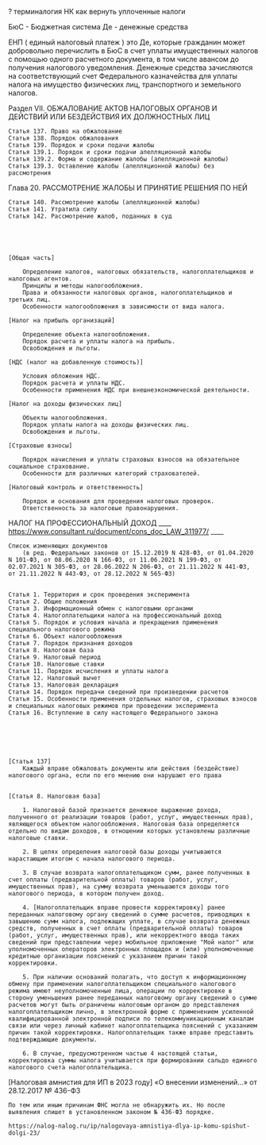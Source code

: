 ?
	терминалогия НК
	как вернуть уплоченные налоги




БюС - Бюджетная система
Де - денежные средства

ЕНП ( единый налоговый платеж )
	это Де, 
		которые гражданин может добровольно перечислить в БюС 
	в счет уплаты имущественных налогов с помощью одного расчетного документа, 
	в том числе авансом до получения налогового уведомления. 
	Денежные средства зачисляются на соответствующий счет Федерального казначейства 
		для уплаты налога на имущество физических лиц, транспортного и земельного налогов.




Раздел VII. ОБЖАЛОВАНИЕ АКТОВ НАЛОГОВЫХ ОРГАНОВ И ДЕЙСТВИЙ ИЛИ БЕЗДЕЙСТВИЯ ИХ ДОЛЖНОСТНЫХ ЛИЦ


	Статья 137. Право на обжалование
	Статья 138. Порядок обжалования
	Статья 139. Порядок и сроки подачи жалобы
	Статья 139.1. Порядок и сроки подачи апелляционной жалобы
	Статья 139.2. Форма и содержание жалобы (апелляционной жалобы)
	Статья 139.3. Оставление жалобы (апелляционной жалобы) без рассмотрения

Глава 20. РАССМОТРЕНИЕ ЖАЛОБЫ И ПРИНЯТИЕ РЕШЕНИЯ ПО НЕЙ

	Статья 140. Рассмотрение жалобы (апелляционной жалобы)
	Статья 141. Утратила силу
	Статья 142. Рассмотрение жалоб, поданных в суд




	
	[Общая часть]

		Определение налогов, налоговых обязательств, налогоплательщиков и налоговых агентов.
		Принципы и методы налогообложения.
		Права и обязанности налоговых органов, налогоплательщиков и третьих лиц.
		Особенности налогообложения в зависимости от вида налога.
	
	[Налог на прибыль организаций]

		Определение объекта налогообложения.
		Порядок расчета и уплаты налога на прибыль.
		Освобождения и льготы.
	
	[НДС (налог на добавленную стоимость)]

		Условия обложения НДС.
		Порядок расчета и уплаты НДС.
		Особенности применения НДС при внешнеэкономической деятельности.
	
	[Налог на доходы физических лиц]

		Объекты налогообложения.
		Порядок уплаты налога на доходы физических лиц.
		Освобождения и льготы.
	
	[Страховые взносы]

		Порядок начисления и уплаты страховых взносов на обязательное социальное страхование.
		Особенности для различных категорий страхователей.
	
	[Налоговый контроль и ответственность]

		Порядок и основания для проведения налоговых проверок.
		Ответственность за налоговые правонарушения.






НАЛОГ НА ПРОФЕССИОНАЛЬНЫЙ ДОХОД ____ https://www.consultant.ru/document/cons_doc_LAW_311977/ ____
	
	Список изменяющих документов
		(в ред. Федеральных законов от 15.12.2019 N 428-ФЗ, от 01.04.2020 N 101-ФЗ, от 08.06.2020 N 166-ФЗ, от 11.06.2021 N 199-ФЗ, от 02.07.2021 N 305-ФЗ, от 28.06.2022 N 206-ФЗ, от 21.11.2022 N 441-ФЗ, от 21.11.2022 N 443-ФЗ, от 28.12.2022 N 565-ФЗ)


	Статья 1. Территория и срок проведения эксперимента
	Статья 2. Общие положения
	Статья 3. Информационный обмен с налоговыми органами
	Статья 4. Налогоплательщики налога на профессиональный доход
	Статья 5. Порядок и условия начала и прекращения применения специального налогового режима
	Статья 6. Объект налогообложения
	Статья 7. Порядок признания доходов
	Статья 8. Налоговая база
	Статья 9. Налоговый период
	Статья 10. Налоговые ставки
	Статья 11. Порядок исчисления и уплаты налога
	Статья 12. Налоговый вычет
	Статья 13. Налоговая декларация
	Статья 14. Порядок передачи сведений при произведении расчетов
	Статья 15. Особенности применения отдельных налогов, страховых взносов и специальных налоговых режимов при проведении эксперимента
	Статья 16. Вступление в силу настоящего Федерального закона






	[Статья 137]
		Каждый вправе обжаловать документы или действия (бездействие) налогового органа, если по его мнению они нарушают его права 


	[Статья 8. Налоговая база]

		1. Налоговой базой признается денежное выражение дохода, полученного от реализации товаров (работ, услуг, имущественных прав), являющегося объектом налогообложения. Налоговая база определяется отдельно по видам доходов, в отношении которых установлены различные налоговые ставки.

		2. В целях определения налоговой базы доходы учитываются нарастающим итогом с начала налогового периода.

		3. В случае возврата налогоплательщиком сумм, ранее полученных в счет оплаты (предварительной оплаты) товаров (работ, услуг, имущественных прав), на сумму возврата уменьшаются доходы того налогового периода, в котором получен доход.

		4. [Налогоплательщик вправе провести корректировку] ранее переданных налоговому органу сведений о сумме расчетов, приводящих к завышению сумм налога, подлежащих уплате, в случае возврата денежных средств, полученных в счет оплаты (предварительной оплаты) товаров (работ, услуг, имущественных прав), или некорректного ввода таких сведений при представлении через мобильное приложение "Мой налог" или уполномоченных операторов электронных площадок и (или) уполномоченные кредитные организации пояснений с указанием причин такой корректировки.

		5. При наличии оснований полагать, что доступ к информационному обмену при применении налогоплательщиком специального налогового режима имеют неуполномоченные лица, операции по корректировке в сторону уменьшения ранее переданных налоговому органу сведений о сумме расчетов могут быть ограничены налоговым органом до представления налогоплательщиком лично, в электронной форме с применением усиленной квалифицированной электронной подписи по телекоммуникационным каналам связи или через личный кабинет налогоплательщика пояснений с указанием причин такой корректировки. Налогоплательщик также вправе представить подтверждающие документы.

		6. В случае, предусмотренном частью 4 настоящей статьи, корректировка суммы налога учитывается при формировании сальдо единого налогового счета налогоплательщика.





[Налоговая амнистия для ИП в 2023 году]
	«О внесении изменений…» от 28.12.2017 № 436-ФЗ

	По тем или иным причинам ФНС могла не обнаружить их. Но после выявления спишет в установленном законом № 436-ФЗ порядке.

	https://nalog-nalog.ru/ip/nalogovaya-amnistiya-dlya-ip-komu-spishut-dolgi-23/